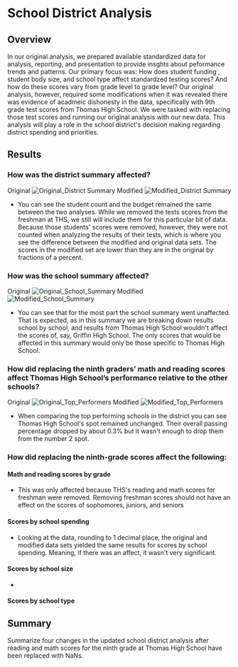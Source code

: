 # School District Analysis
## Overview
In our original analysis, we prepared available standardized data for analysis, reporting, and presentation to provide insghts about peformance trends and patterns.
Our primary focus was: How does student funding , student body size, and school type affect standardzed testing scores? And how do these scores vary from grade level to grade level?
Our original analysis, however, required some modifications when it was revealed there was evidence of acadmeic dishonesty in the data, specifically with 9th grade test scores from Thomas High School. We were tasked with replacing those test scores and running our original analysis with our new data.
This analysis will play a role in the school district's decision making regarding district spending and priorities.

## Results
### How was the district summary affected?
Original
![Original_District Summary](https://user-images.githubusercontent.com/99751636/161307424-12bc7941-12d3-4f28-8a00-15df61700c97.png)
Modified
![Modified_District Summary](https://user-images.githubusercontent.com/99751636/161307473-f5266f01-29ca-4e43-b1ee-031bbc13f64e.png)
* You can see the student count and the budget remained the same between the two analyses. While we removed the tests scores from the freshman at THS, we still will include them for this particular bit of data. Because those students' scores were removed, however, they were not counted when analyzing the results of their tests, which is where you see the difference between the modified and original data sets. The scores in the modified set are lower than they are in the original by fractions of a percent.
### How was the school summary affected?
Original
![Original_School_Summary](https://user-images.githubusercontent.com/99751636/161308703-c3980c4b-0b29-4b28-b578-e50c6444536f.png)
Modified
![Modified_School_Summary](https://user-images.githubusercontent.com/99751636/161308775-745357c5-da33-4b83-bd8f-ce76c5ac65ea.png)
* You can see that for the most part the school summary went unaffected. That is expected, as in this summary we are breaking down results school by school, and results from Thomas High School wouldn't affect the scores of, say, Griffin High School. The only scores that would be affected in this summary would only be those specific to Thomas High School.
### How did replacing the ninth graders’ math and reading scores affect Thomas High School’s performance relative to the other schools?
Original
![Original_Top_Performers](https://user-images.githubusercontent.com/99751636/161318665-5370cce9-9e41-447d-bb26-934670e7bb2c.png)
Modified
![Modified_Top_Performers](https://user-images.githubusercontent.com/99751636/161318696-c1a8ecd4-6e62-4103-ba80-7b59b1956db0.png)
* When comparing the top performing schools in the district you can see Thomas High School's spot remained unchanged. Their overall passing percentage dropped by about 0.3% but it wasn't enough to drop them from the number 2 spot. 
### How did replacing the ninth-grade scores affect the following:
#### Math and reading scores by grade
* This was only affected because THS's reading and math scores for freshman were removed. Removing freshman scores should not have an effect on the scores of sophomores, juniors, and seniors
#### Scores by school spending
* Looking at the data, rounding to 1 decimal place, the original and modified data sets yielded the same results for scores by school spending. Meaning, if there was an affect, it wasn't very significant.
#### Scores by school size
* 
#### Scores by school type

## Summary
Summarize four changes in the updated school district analysis after reading and math scores for the ninth grade at Thomas High School have been replaced with NaNs.

